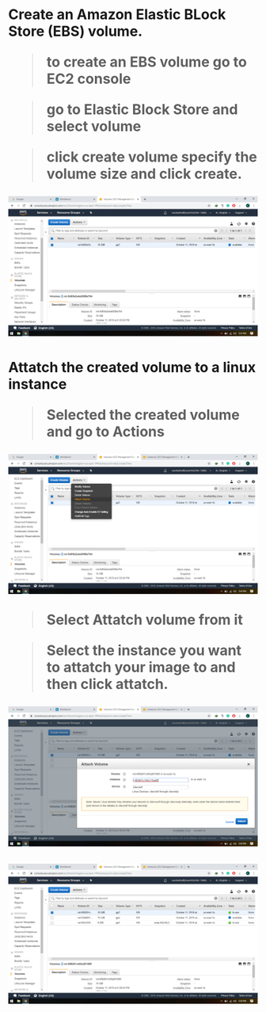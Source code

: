 <h1>Create an Amazon Elastic BLock Store (EBS) volume.

>to create an EBS volume go to EC2 console

>go to Elastic Block Store and select volume


>click create volume  specify the volume size and click create.

![kil](https://github.com/kilzol/Amazon-web-services/blob/master/images/EBS/Screenshot%20(78).png)

<h1>Attatch the created volume to a linux instance

>Selected the created volume and go to Actions 

![kil](https://github.com/kilzol/Amazon-web-services/blob/master/images/EBS/Screenshot%20(79).png)


>Select Attatch volume from it


>Select the instance you want to attatch your image to and then click attatch.

![kil](https://github.com/kilzol/Amazon-web-services/blob/master/images/EBS/Screenshot%20(80).png)

![kil](https://github.com/kilzol/Amazon-web-services/blob/master/images/EBS/Screenshot%20(81).png)
 
